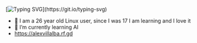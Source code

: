 [![Typing SVG](https://readme-typing-svg.demolab.com?font=Rubik+Vinyl&pause=1000&color=F70000&width=435&lines=Welcome+to+my+Github;My+code+is+and+will+be+open+source!;ENJOY!)](https://git.io/typing-svg)
- 👀 I am a 26 year old Linux user, since I was 17 I am learning and I love it
- 🌱 I’m currently learning AI
- https://alexvillalba.rf.gd

<!---
natone2/natone2 is a ✨ special ✨ repository because its `README.md` (this file) appears on your GitHub profile.
You can click the Preview link to take a look at your changes.
--->
